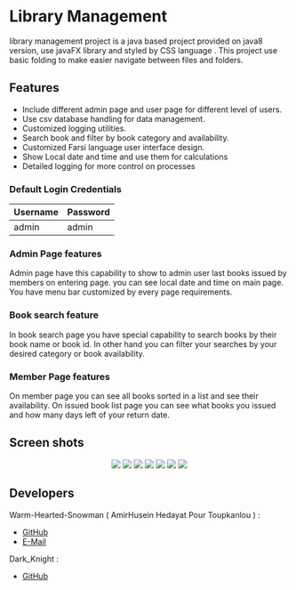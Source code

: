 
# Library Management

library management project is a java based project provided on java8 version, use javaFX library and styled by CSS language . This project use basic folding to make easier navigate between files and folders.

## Features

- Include different admin page and user page for different level of users.
- Use csv database handling for data management.
- Customized logging utilities.
- Search book and filter by book category and availability. 
- Customized Farsi language user interface design.
- Show Local date and time and use them for calculations
- Detailed logging for more control on processes


### Default Login Credentials
| Username  | Password |
| ------------- | ------------- |
| admin  | admin  |


### Admin Page features

Admin page have this capability to show to admin user last books issued by members on entering page. you can see local date and time on main page. You have menu bar  customized by every page requirements.

### Book search feature

In book search page you have special capability to search books by their book name or book id. In other hand you can filter your searches by your desired category or book availability.

### Member Page features

On member page you can see all books sorted in a list and see their availability. On issued book list page you can see what books you issued and how many days left of your return date.

## Screen shots
<p align="center">
  <img src=https://i.imgur.com/VTEiRO8.png>
  <img src=https://i.imgur.com/ianTkjP.png>
  <img src=https://i.imgur.com/rxve6sR.png>
  <img src=https://i.imgur.com/6k9bU0P.png>
  <img src=https://i.imgur.com/qKOXwYO.png>
  <img src=https://i.imgur.com/5VG85Um.png>
  <img src=https://i.imgur.com/pblXVv9.png>
</p>

## Developers
Warm-Hearted-Snowman ( AmirHusein Hedayat Pour Toupkanlou ) :
  * [GitHub](https://github.com/Warm-Hearted-Snowman)
  * [E-Mail](mailto:amirhtpt.a@gmail.com)

Dark_Knight :
* [GitHub](https://github.com/dark6273)
